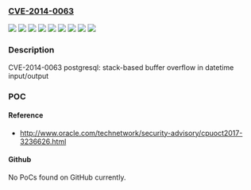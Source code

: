 ### [CVE-2014-0063](https://cve.mitre.org/cgi-bin/cvename.cgi?name=CVE-2014-0063)
![](https://img.shields.io/static/v1?label=Product&message=CloudForms%20Management%20Engine%205.x&color=blue)
![](https://img.shields.io/static/v1?label=Product&message=Red%20Hat%20Enterprise%20Linux%205&color=blue)
![](https://img.shields.io/static/v1?label=Product&message=Red%20Hat%20Enterprise%20Linux%206&color=blue)
![](https://img.shields.io/static/v1?label=Product&message=Red%20Hat%20Software%20Collections%20for%20RHEL-6&color=blue)
![](https://img.shields.io/static/v1?label=Version&message=!%200%3A5.2.3.2-1.el6cf%20&color=brighgreen)
![](https://img.shields.io/static/v1?label=Version&message=!%200%3A8.4.20-1.el5_10%20&color=brighgreen)
![](https://img.shields.io/static/v1?label=Version&message=!%200%3A8.4.20-1.el6_5%20&color=brighgreen)
![](https://img.shields.io/static/v1?label=Version&message=!%200%3A9.2.7-1.1.el6%20&color=brighgreen)
![](https://img.shields.io/static/v1?label=Vulnerability&message=Stack-based%20Buffer%20Overflow&color=brighgreen)

### Description

CVE-2014-0063 postgresql: stack-based buffer overflow in datetime input/output

### POC

#### Reference
- http://www.oracle.com/technetwork/security-advisory/cpuoct2017-3236626.html

#### Github
No PoCs found on GitHub currently.

